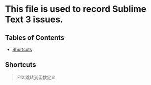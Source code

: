 # This file is used to record Sublime Text 3 issues.
## Tables of Contents
* [Shortcuts](#Shortcuts)

## Shortcuts
> F12:跳转到函数定义
